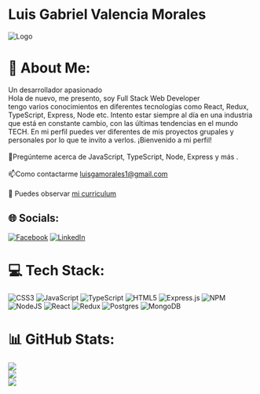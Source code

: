 # Luis Gabriel Valencia Morales
![Logo](https://line25.com/wp-content/uploads/2016/06/2-Man-holds-the-program-code.jpg?ezimgfmt=rs:386x291/rscb1/ng:webp/ngcb1)
# 💫 About Me:
Un desarrollador  apasionado<br>Hola de nuevo, me presento, soy Full Stack Web Developer<br>tengo varios conocimientos en diferentes tecnologías como React, Redux, TypeScript, Express, Node etc. Intento estar siempre al día en una industria que está en constante cambio, con las últimas tendencias en el mundo TECH. En mi perfil puedes ver diferentes de mis proyectos grupales y personales por lo que te invito a verlos. ¡Bienvenido a mi perfil!<br><br>💬Pregúnteme acerca de  JavaScript, TypeScript, Node, Express y más .<br><br>📫Como contactarme luisgamorales1@gmail.com<br><br> 📄 Puedes observar [mi curriculum](https://drive.google.com/file/d/1_gQZB01j6SpTFz6y-YvixpDr-Tbh6KoD/view?usp=drivesdk)


## 🌐 Socials:
[![Facebook](https://img.shields.io/badge/Facebook-%231877F2.svg?logo=Facebook&logoColor=white)](https://facebook.com/https://www.facebook.com/profile.php?id=100009368113038) [![LinkedIn](https://img.shields.io/badge/LinkedIn-%230077B5.svg?logo=linkedin&logoColor=white)](https://linkedin.com/in/https://www.linkedin.com/in/luis-gabriel-valencia-morales/) 

# 💻 Tech Stack:
![CSS3](https://img.shields.io/badge/css3-%231572B6.svg?style=for-the-badge&logo=css3&logoColor=white) ![JavaScript](https://img.shields.io/badge/javascript-%23323330.svg?style=for-the-badge&logo=javascript&logoColor=%23F7DF1E) ![TypeScript](https://img.shields.io/badge/typescript-%23007ACC.svg?style=for-the-badge&logo=typescript&logoColor=white) ![HTML5](https://img.shields.io/badge/html5-%23E34F26.svg?style=for-the-badge&logo=html5&logoColor=white) ![Express.js](https://img.shields.io/badge/express.js-%23404d59.svg?style=for-the-badge&logo=express&logoColor=%2361DAFB) ![NPM](https://img.shields.io/badge/NPM-%23000000.svg?style=for-the-badge&logo=npm&logoColor=white) ![NodeJS](https://img.shields.io/badge/node.js-6DA55F?style=for-the-badge&logo=node.js&logoColor=white) ![React](https://img.shields.io/badge/react-%2320232a.svg?style=for-the-badge&logo=react&logoColor=%2361DAFB) ![Redux](https://img.shields.io/badge/redux-%23593d88.svg?style=for-the-badge&logo=redux&logoColor=white) ![Postgres](https://img.shields.io/badge/postgres-%23316192.svg?style=for-the-badge&logo=postgresql&logoColor=white) ![MongoDB](https://img.shields.io/badge/MongoDB-%234ea94b.svg?style=for-the-badge&logo=mongodb&logoColor=white)
# 📊 GitHub Stats:
![](https://github-readme-stats.vercel.app/api?username=Gabriel-2310&theme=radical&hide_border=false&include_all_commits=false&count_private=false)<br/>
![](https://github-readme-streak-stats.herokuapp.com/?user=Gabriel-2310&theme=radical&hide_border=false)<br/>
![](https://github-readme-stats.vercel.app/api/top-langs/?username=Gabriel-2310&theme=radical&hide_border=false&include_all_commits=false&count_private=false&layout=compact)

